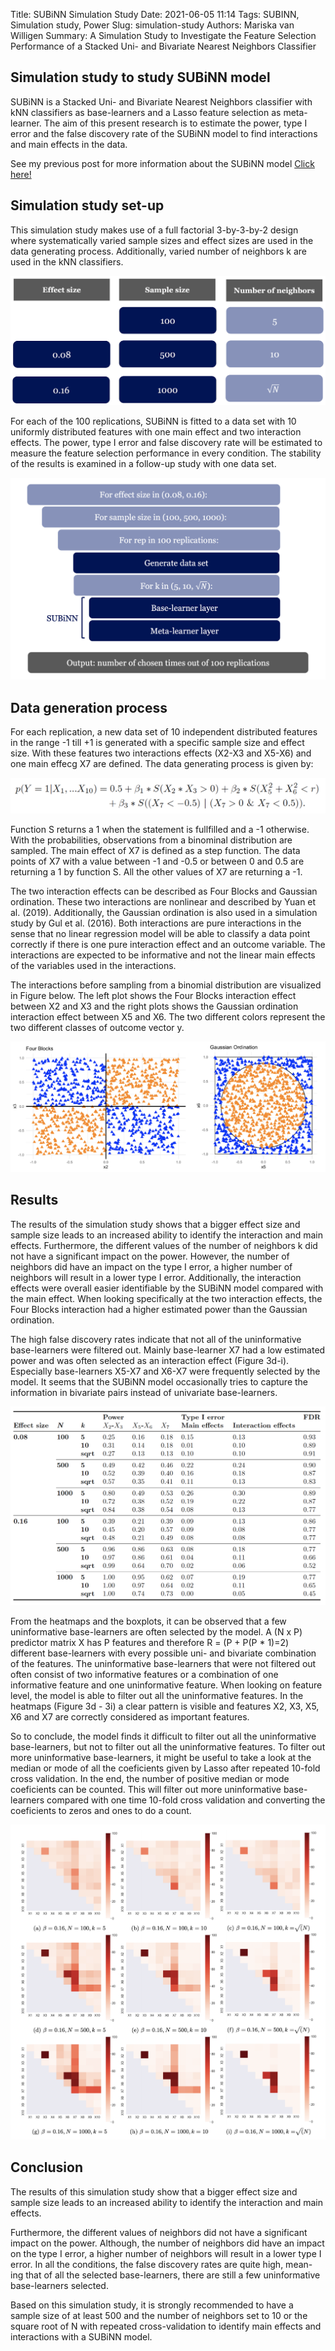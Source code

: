 Title: SUBiNN Simulation Study
Date: 2021-06-05 11:14
Tags: SUBINN, Simulation study, Power
Slug: simulation-study
Authors: Mariska van Willigen
Summary: A Simulation Study to Investigate the Feature Selection Performance of a Stacked Uni- and Bivariate Nearest Neighbors Classifier

## Simulation study to study SUBiNN model

SUBiNN is a Stacked Uni- and Bivariate Nearest Neighbors classifier with kNN classifiers as base-learners and a Lasso feature selection as meta-learner. The
aim of this present research is to estimate the power, type I error and the false
discovery rate of the SUBiNN model to find interactions and main effects in
the data. 

See my previous post for more information about the SUBiNN model [Click here!](https://mariskavanwilligen.github.io/subinn-model.html)

## Simulation study set-up

This simulation study makes use of a full factorial 3-by-3-by-2 design
where systematically varied sample sizes and effect sizes are used in the data
generating process. Additionally, varied number of neighbors k are used in the
kNN classifiers.

![](/images/Thesis/Thesis4b.png)

For each of the 100 replications, SUBiNN is fitted to a data set
with 10 uniformly distributed features with one main effect and two interaction
effects. The power, type I error and false discovery rate will be estimated to
measure the feature selection performance in every condition. The stability of
the results is examined in a follow-up study with one data set.

![](/images/Thesis/Thesis6.png)

## Data generation process

For each replication, a new data set of 10 independent distributed
features in the range -1 till +1 is generated with a specific sample size and effect size. With these features two interactions effects (X2-X3 and X5-X6) and
one main effecg X7 are defined. The data generating process is given by:

![](/images/Thesis/formula.png)

Function S returns a 1 when the statement is fullfilled and a -1 otherwise. With
the probabilities, observations from a binominal distribution are sampled. The
main effect of X7 is defined as a step function. The data points of X7 with a
value between -1 and -0.5 or between 0 and 0.5 are returning a 1 by function S.
All the other values of X7 are returning a -1.


The two interaction effects can be described as Four Blocks and Gaussian
ordination. These two interactions are nonlinear and described by Yuan et al.
(2019). Additionally, the Gaussian ordination is also used in a simulation study
by Gul et al. (2016). Both interactions are pure interactions in the sense that
no linear regression model will be able to classify a data point correctly if there
is one pure interaction effect and an outcome variable. The interactions are
expected to be informative and not the linear main effects of the variables used
in the interactions.


The interactions before sampling from a binomial distribution are visualized
in Figure below. The left plot shows the Four Blocks interaction effect between X2
and X3 and the right plots shows the Gaussian ordination interaction effect
between X5 and X6. The two different colors represent the two different classes
of outcome vector y.

![](/images/Thesis/Thesis13.png)


## Results 

The results of the simulation study shows that a bigger effect size and sample
size leads to an increased ability to identify the interaction and main effects.
Furthermore, the different values of the number of neighbors k did not have a
significant impact on the power. However, the number of neighbors did have an
impact on the type I error, a higher number of neighbors will result in a lower
type I error. Additionally, the interaction effects were overall easier identifiable
by the SUBiNN model compared with the main effect. When looking specifically
at the two interaction effects, the Four Blocks interaction had a higher estimated
power than the Gaussian ordination.


The high false discovery rates indicate that not all of the uninformative base-learners were filtered out. 
Mainly base-learner X7 had a low estimated power
and was often selected as an interaction effect (Figure 3d-i). Especially base-learners X5-X7 and X6-X7 
were frequently selected by the model. It seems that
the SUBiNN model occasionally tries to capture the information in bivariate
pairs instead of univariate base-learners.


![](/images/Thesis/Thesis14.png)  

From the heatmaps and the boxplots, it can be observed that a few uninformative base-learners are often selected by the model. A (N x P) predictor matrix
X has P features and therefore R = (P + P(P * 1)=2) different base-learners
with every possible uni- and bivariate combination of the features. The uninformative base-learners that were not filtered out often consist of two informative
features or a combination of one informative feature and one uninformative
feature. When looking on feature level, the model is able to filter out all the
uninformative features. In the heatmaps (Figure 3d - 3i) a clear pattern is visible and features X2, X3, X5, X6 and X7 are correctly considered as important
features. 

So to conclude, the model finds it difficult to filter out all the uninformative base-learners, but not to filter out all the uninformative features. 
To filter out more uninformative base-learners, it might be useful to take a look at
the median or mode of all the coeficients given by Lasso after repeated 10-fold
cross validation. In the end, the number of positive median or mode coeficients
can be counted. This will filter out more uninformative base-learners compared
with one time 10-fold cross validation and converting the coeficients to zeros
and ones to do a count.


![](/images/Thesis/Thesis12.png)

## Conclusion
The results of this simulation study show that a bigger effect size and sample
size leads to an increased ability to identify the interaction and main effects.


Furthermore, the different values of neighbors did not have a significant impact on the power. Although, the number of neighbors did have an impact
on the type I error, a higher number of neighbors will result in a lower type
I error. In all the conditions, the false discovery rates are quite high, mean-
ing that of all the selected base-learners, there are still a few uninformative
base-learners selected.  



Based on this simulation study, it is
strongly recommended to have a sample size of at least 500 and the number
of neighbors set to 10 or the square root of N with repeated cross-validation to identify main
effects and interactions with a SUBiNN model.



